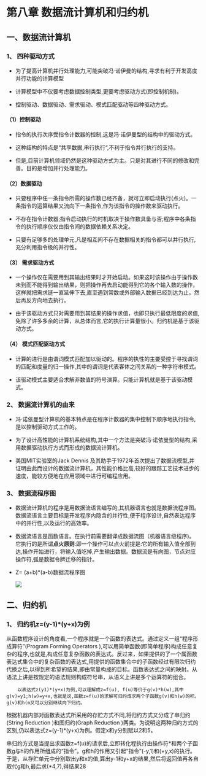 # 第八章 数据流计算机和归约机

## 一、数据流计算机

### 1、 四种驱动方式

- 为了提高计算机并行处理能力,可能突破冯·诺伊曼的结构,寻求有利于开发高度并行功能的计算模型

- 计算模型中不仅要考虑数据控制类型,更要考虑驱动方式(即控制机制)。

- 控制驱动、数据驱动、需求驱动、模式匹配驱动等四种驱动方式。

#### （1）控制驱动 

- 指令的执行次序受指令计数器的控制,这是冯·诺伊曼型的结构中的驱动方式。

- 这种结构的特点是“共享数据,串行执行“,不利于指令并行执行的支持。

- 但是,目前计算机领域仍然是这种驱动方式为主。只是对其进行不同的修改和完善。目的是增加并行处理能力。

#### （2）数据驱动

- 只要程序中任一条指令所需的操作数已经齐备，就可立即启动执行(点火)。一条指令的运算结果又流向下一条指令,作为该指令的操作数来驱动执行。

- 不存在指令计数器;指令启动执行的时机取决于操作数具备与否;程序中各条指令的执行顺序仅仅由指令间的数据依赖关系决定。

- 只要有足够多的处理单元,凡是相互间不存在数据相关的指令都可以并行执行,充分利用指令级的并行性。

#### （3） 需求驱动方式

- 一个操作仅在需要用到其输出结果时才开始启动。如果这时该操作由于操作数未到而不能得到输出结果，则把操作再去启动能得到它的各个输入数的操作，这样就把需求链一直延伸下去,直至遇到常数或外部输入数据已经到达为止。然后再反方向地去执行。

- 由于该驱动方式只对需要用到其结果的操作求值，也即只执行最低限度的求值,免除了许多多余的计算，从总体而言,它的执行计算量很小。归约机是基于该驱动方式。

#### （4） 模式匹配驱动方式

- 计算的进行是由谓词模式匹配加以驱动的。程序的执性的主要受控于寻找谓词的匹配和度量的归一操作,其中的谓词是代表客体之间关系的一种字符串模式。

- 该驱动模式主要适合求解非数值的符号演算。只能计算机就是基于该驱动模式。

### 2、 数据流计算机的由来

- 冯·诺依曼型计算机的基本特点是在程序计数器的集中控制下顺序地执行指令,是以控制驱动方式工作的。

- 为了设计高性能的计算机系统结构,其中一个方法是突破冯·诺依曼型的结构,采用数据驱动执行方式而形成的数据流计算机。

- 美国MIT实验室的Jack Dennis 及其助手于1972年首次提出了数据流模型,并证明由此而设计的数据流计算机，其性能价格比高,较好的跟踪工艺技术进步的速度，能较方便地在应用领域中进行可编程应用。

### 3、 数据流程序图

- 数据流计算机的程序是用数据流语言编写的,其机器语言也就是数据流程序图。数据流语言主要目标是开发程序内隐含的并行性,便于程序设计,自然表达程序中的并行性,以及运行的高效率。

- 数据流语言是函数语言。在执行前需要翻译成数据流图（机器语言级程序)。它执行的是所谓**点火原则**:即一个操作可以点火前提是:它的所有输入值全部到达,操作开始进行，将输入值吃掉,产生输出数据。数据流是有向图，节点对应操作符,弧是数据令牌迁移的指针。

- Z= (a+b)*(a-b)数据流程序图

  ![](F:\自考\计算机系统结构\img\2020-06-02_233923.jpg)

## 二、归约机

### 1、 归约机z=(y-1)*(y+x)为例

​		从函数程序设计的角度看,一个程序就是一个函数的表达式。通过定义一组“程序形成算符”(Program Forming Operators ),可以用简单函数(即简单程序)构成任意复杂的程序,也就是,构成任意复杂函数的表达式。反过来，如果提供的了一个属函数表达式集合中的复杂函数的表达式,用提供的函数集合中的子函数经过有限次归约代换之后,以得到所希望的结果,即由常量构成的目标。函数表达式之间的映射。从语法上讲是按规定的语法规则构成符号串，从语义上讲是多个运算符的组合。

```
	以表达式z(y1)*(y+x)为例,可以理解成z=f(u), f(u)等价于g(v)*h(w),其中g(v)=y1;h(w)=y+x,也就是说,函数z=f(u)的求解可归约成求两个子函数g(v)和h(w)的积。g(v)和h(m又可以分别继续向下归约。
```

​		根据机器内部对函数表达式所采用的存贮方式不同,将归约方式又分成了串归约(String Reduction )和图归约(Graph Reduction )两类。为说明这两种归约方式的区别,仍以表达式z=(y-1)*(y+x)为例。假定x和y分别赋以2和5。

​		串归约方式是当提出求函数z=f(u)的请求后,立即转化程执行由操作符*和两个子函数g与h的作用所组成的“指令”。g和h的作用又引起“指令”(-y,1)和(+y,x)的执行。于是，从存贮单元中分别取出y和x的值,算出y-1和y+x的结果,然后将返回值再各自取代g和h,最后求(*4,7),得结果28